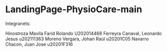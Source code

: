 # LandingPage-PhysioCare-main

Integranets:

Hinostroza Mavila Farid Rolando U202014468
Ferreyra Canaval, Leonardo Jesus u202111363
Moreno Vergara, Johan Raúl u20201C05
Navarro Chacon, Juan Jose u20201F316
